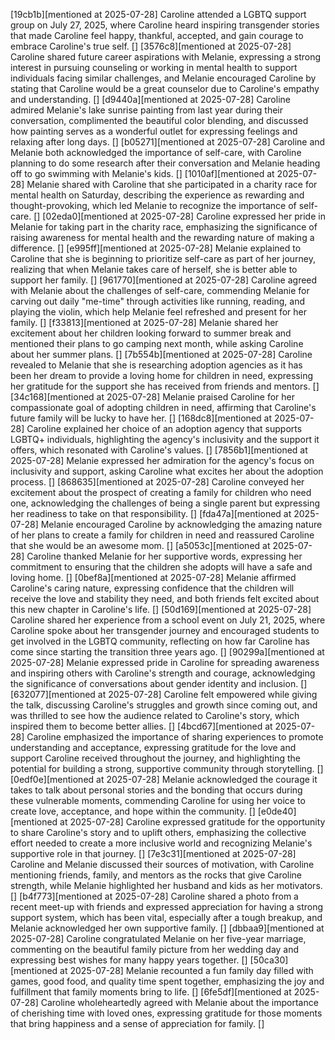 [19cb1b][mentioned at 2025-07-28] Caroline attended a LGBTQ support group on July 27, 2025, where Caroline heard inspiring transgender stories that made Caroline feel happy, thankful, accepted, and gain courage to embrace Caroline's true self. []
[3576c8][mentioned at 2025-07-28] Caroline shared future career aspirations with Melanie, expressing a strong interest in pursuing counseling or working in mental health to support individuals facing similar challenges, and Melanie encouraged Caroline by stating that Caroline would be a great counselor due to Caroline's empathy and understanding. []
[d9440a][mentioned at 2025-07-28] Caroline admired Melanie's lake sunrise painting from last year during their conversation, complimented the beautiful color blending, and discussed how painting serves as a wonderful outlet for expressing feelings and relaxing after long days. []
[b05271][mentioned at 2025-07-28] Caroline and Melanie both acknowledged the importance of self-care, with Caroline planning to do some research after their conversation and Melanie heading off to go swimming with Melanie's kids. []
[1010af][mentioned at 2025-07-28] Melanie shared with Caroline that she participated in a charity race for mental health on Saturday, describing the experience as rewarding and thought-provoking, which led Melanie to recognize the importance of self-care. []
[02eda0][mentioned at 2025-07-28] Caroline expressed her pride in Melanie for taking part in the charity race, emphasizing the significance of raising awareness for mental health and the rewarding nature of making a difference. []
[e995ff][mentioned at 2025-07-28] Melanie explained to Caroline that she is beginning to prioritize self-care as part of her journey, realizing that when Melanie takes care of herself, she is better able to support her family. []
[961770][mentioned at 2025-07-28] Caroline agreed with Melanie about the challenges of self-care, commending Melanie for carving out daily "me-time" through activities like running, reading, and playing the violin, which help Melanie feel refreshed and present for her family. []
[f33813][mentioned at 2025-07-28] Melanie shared her excitement about her children looking forward to summer break and mentioned their plans to go camping next month, while asking Caroline about her summer plans. []
[7b554b][mentioned at 2025-07-28] Caroline revealed to Melanie that she is researching adoption agencies as it has been her dream to provide a loving home for children in need, expressing her gratitude for the support she has received from friends and mentors. []
[34c168][mentioned at 2025-07-28] Melanie praised Caroline for her compassionate goal of adopting children in need, affirming that Caroline's future family will be lucky to have her. []
[168dc8][mentioned at 2025-07-28] Caroline explained her choice of an adoption agency that supports LGBTQ+ individuals, highlighting the agency's inclusivity and the support it offers, which resonated with Caroline's values. []
[7856b1][mentioned at 2025-07-28] Melanie expressed her admiration for the agency's focus on inclusivity and support, asking Caroline what excites her about the adoption process. []
[868635][mentioned at 2025-07-28] Caroline conveyed her excitement about the prospect of creating a family for children who need one, acknowledging the challenges of being a single parent but expressing her readiness to take on that responsibility. []
[fda47a][mentioned at 2025-07-28] Melanie encouraged Caroline by acknowledging the amazing nature of her plans to create a family for children in need and reassured Caroline that she would be an awesome mom. []
[a5053c][mentioned at 2025-07-28] Caroline thanked Melanie for her supportive words, expressing her commitment to ensuring that the children she adopts will have a safe and loving home. []
[0bef8a][mentioned at 2025-07-28] Melanie affirmed Caroline's caring nature, expressing confidence that the children will receive the love and stability they need, and both friends felt excited about this new chapter in Caroline's life. []
[50d169][mentioned at 2025-07-28] Caroline shared her experience from a school event on July 21, 2025, where Caroline spoke about her transgender journey and encouraged students to get involved in the LGBTQ community, reflecting on how far Caroline has come since starting the transition three years ago. []
[90299a][mentioned at 2025-07-28] Melanie expressed pride in Caroline for spreading awareness and inspiring others with Caroline's strength and courage, acknowledging the significance of conversations about gender identity and inclusion. []
[632077][mentioned at 2025-07-28] Caroline felt empowered while giving the talk, discussing Caroline's struggles and growth since coming out, and was thrilled to see how the audience related to Caroline's story, which inspired them to become better allies. []
[4bcd67][mentioned at 2025-07-28] Caroline emphasized the importance of sharing experiences to promote understanding and acceptance, expressing gratitude for the love and support Caroline received throughout the journey, and highlighting the potential for building a strong, supportive community through storytelling. []
[0edf0e][mentioned at 2025-07-28] Melanie acknowledged the courage it takes to talk about personal stories and the bonding that occurs during these vulnerable moments, commending Caroline for using her voice to create love, acceptance, and hope within the community. []
[e0de40][mentioned at 2025-07-28] Caroline expressed gratitude for the opportunity to share Caroline's story and to uplift others, emphasizing the collective effort needed to create a more inclusive world and recognizing Melanie's supportive role in that journey. []
[7e3c31][mentioned at 2025-07-28] Caroline and Melanie discussed their sources of motivation, with Caroline mentioning friends, family, and mentors as the rocks that give Caroline strength, while Melanie highlighted her husband and kids as her motivators. []
[b4f773][mentioned at 2025-07-28] Caroline shared a photo from a recent meet-up with friends and expressed appreciation for having a strong support system, which has been vital, especially after a tough breakup, and Melanie acknowledged her own supportive family. []
[dbbaa9][mentioned at 2025-07-28] Caroline congratulated Melanie on her five-year marriage, commenting on the beautiful family picture from her wedding day and expressing best wishes for many happy years together. []
[50ca30][mentioned at 2025-07-28] Melanie recounted a fun family day filled with games, good food, and quality time spent together, emphasizing the joy and fulfillment that family moments bring to life. []
[6fe5df][mentioned at 2025-07-28] Caroline wholeheartedly agreed with Melanie about the importance of cherishing time with loved ones, expressing gratitude for those moments that bring happiness and a sense of appreciation for family. []